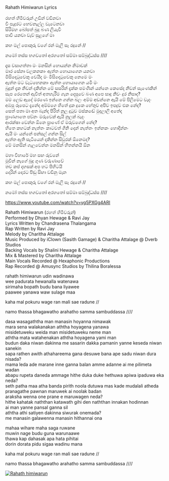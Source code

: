 Rahath Himiwarun Lyrics  
​  
රහත් හිමිවරුන් උඩින් වඩිනවා  
වී පැදුරට හෙවනැල්ල වැටෙනවා  
සිරිමහ බෝපත් බුදු බණ ලියැවී  
පාවී යනවා වැව් සුළගේ මා  
  
කහ මල් පොකුරු වගේ රන් මැලි සෑ රදුනේ //  
  
නමෝ තස්ස භගවතෝ අරහතෝ සම්මා සම්බුද්ධස්ස ////  
  
දෑස වසාගත්තා මං මනසින් හොයන්න නිමාවක්  
මාර සේනා වලකනකාං ඇත්ත හොයාගෙන යනවා  
මිසිදෙටුවෙකු වෙයිද මං මිසිදෙටුවෙකු නෙමෙ මං  
ඇත්ත මට වැටහෙනකාං ඇත්ත හොයාගෙන යමි මං  
බුදුන් දැක නිවන් දකින්න මේ සසරින් දැක්ක පමණින් යන්නෙ කෙසේද නිවන් සැණෙකින්  
සැප රෙතෙන් ඇවිත් අතහැරීම ගැන දෙසුවෙ බණ අපෙ සාදු නිවං දුර නිසාද?  
මම ලෙඩ ඇදේ මරණෙ ඉන්නෙ ගන්න බලං අම්ම අඩන්නෙ ඇයි මේ පිලිමෙට වැදං  
අඹපු රූපෙට දැනේද අම්මගෙ හිතේ දුක දුකෙ හේතුව අපිව ඉපදුව එක නේද?  
සෙත් පතා මා අත බැන්ද පිරිත් නූල දුටුව මස්කඬේ මුදලාලි අතේද  
ප්‍රාණගාතෙ පව්නං මරුවෙක් ඇයි නූලක් බැදං  
ආරක්ෂා වෙන්න ඕනෙ ප්‍රාණේ ඒ මරුවගෙන් නේද?  
හිතෙ කහටක් නැත්තං කාටවත් ගිනි දෙන් නැත්තං ඉන්නකං හොදින්නං  
ඇයි මං යන්නේ පන්සල් ගන්න සිල්  
ඇත්ත ඇති සැටියෙන් දකින්න සිවුරක් ඕනෙමද?  
මේ මනසින් ගැලවෙන්න මනසින් හිතන්නයි  ඕන  
  
මහා විහාරේ මහ සඟ රුවනේ  
මුවින් නැගේ බුදු ගුණ වරුණාවේ  
තව කප් දහසක් අප හට පිහිටයි  
දොරින් දොරට පිඬු සිඟා වඩිනු මැන  
  
කහ මල් පොකුරු වගේ රන් මැලි සෑ රදුනේ //  
  
නමෝ තස්ස භගවතෝ අරහතෝ සම්මා සම්බුද්ධස්ස ////  
  
https://www.youtube.com/watch?v=yg5PXGg4ARI  
  
Rahath Himiwarun (රහත් හිමිවරුන්)  
Performed by Dhyan Hewage & Ravi Jay  
Lyrics Written by Chandrasena Thalangama  
Rap Written by Ravi Jay  
Melody by Charitha Attalage  
Music Produced by iClown (Sasith Gamage) & Charitha Attalage @ Dverb Studios  
Backing Vocals by Shalini Hewage & Charitha Attalage  
Mix & Mastered by Charitha Attalage  
Main Vocals Recorded @ Hexaphonic Productions  
Rap Recorded @ Amusync Studios by Thilina Boralessa  
  
rahath himiwarun udin wadinawa  
wee padurata hewanalla watenawa  
sirimaha bopath budu bana liyawee  
paawee yanawa waw sulage maa  
  
kaha mal pokuru wage ran mali sae radune //  
  
namo thassa bhagawatho arahatho samma sambuddassa ////  
  
dasa wasagaththa man manasin hoyanna nimawak  
mara sena walakanakan aththa hoyagena yanawa  
misidetuweku weida man misidetuweku neme man  
aththa mata watahenakan aththa hoyagena yami man  
budun daka niwan dakinna me sasarin dakka pamanin yanne keseda niwan sanekin  
sapa rathen awith athahareema gana desuwe bana ape sadu niwan dura nisada?  
mama leda ade marane inne ganna balan amme adanne ai me pilimeta wadan  
abapu rupeta daneda ammage hithe duka duke hethuwa apiwa ipaduwa eka neda?  
seth patha maa atha banda pirith noola dutuwa mas kade mudalali atheda  
pranagathe pawnan maruwek ai noolak badan  
araksha wenna one prane e maruwagen neda?  
hithe kahatak naththan katawath gihi den naththan innakan hodinnan  
ai man yanne pansal ganna sil  
aththa athi satiyen dakinna siwurak onemada?  
me manasin galawenna manasin hithannai ona  
  
mahaa wihare maha saga ruwane  
muwin nage budu guna warunaawe  
thawa kap dahasak apa hata pihitai  
dorin dorata pidu sigaa wadinu mana  
  
kaha mal pokuru wage ran mali sae radune //  
  
namo thassa bhagawatho arahatho samma sambuddassa  ////  

[![Rahath himiwarun](https://img.youtube.com/vi/yg5PXGg4ARI/0.jpg)](https://www.youtube.com/watch?v=yg5PXGg4ARI)  

